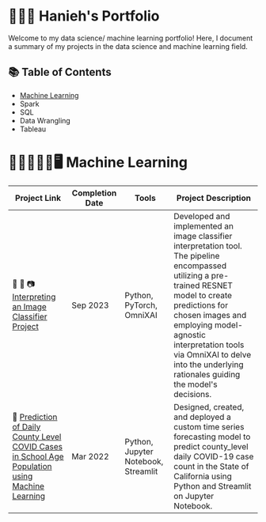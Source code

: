 # 👩🏻‍💻 Hanieh's Portfolio
Welcome to my data science/ machine learning portfolio! Here, I document a summary of my projects in the data science and machine learning field.

## 📚 Table of Contents
* [Machine Learning](README.md#machine-learning)
* Spark
* SQL
* Data Wrangling
* Tableau

# 👩🏻‍💻🤖🧠🖥️ Machine Learning 
| Project Link | Completion Date | Tools | Project Description | 
|---|---|---|---|
| 🚙 🚚 📷 [Interpreting an Image Classifier Project](https://github.com/hhaeri/Interpreting_Image_Classifiers) | Sep 2023 | Python, PyTorch, OmniXAI | Developed and implemented an image classifier interpretation tool. The pipeline encompassed utilizing a pre-trained RESNET model to create predictions for chosen images and employing model-agnostic interpretation tools via OmniXAI to delve into the underlying rationales guiding the model's decisions. |
| :syringe: [Prediction of Daily County Level COVID Cases in School Age Population using Machine Learning](https://github.com/hhaeri/TDI_Capstone) | Mar 2022 |Python, Jupyter Notebook, Streamlit | Designed, created, and deployed a custom time series forecasting model to predict county_level daily COVID-19 case count in the State of California using Python and Streamlit on Jupyter Notebook. |
